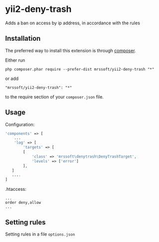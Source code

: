 ﻿yii2-deny-trash
=================

Adds a ban on access by ip address, in accordance with the rules

Installation
------------

The preferred way to install this extension is through [composer](http://getcomposer.org/download/).

Either run

```
php composer.phar require --prefer-dist mrssoft/yii2-deny-trash "*"
```

or add

```
"mrssoft/yii2-deny-trash": "*"
```

to the require section of your `composer.json` file.


Usage
-----

Configuration:

```php
'components' => [
    ...
    'log' => [
        'targets' => [
        [
            'class' => 'mrssoft\denytrash\DenyTrashTarget',
            'levels' => ['error']
        ],
   ]
   ....
]
```

.htaccess:

```
...
order deny,allow
...
```

Setting rules
-------------

Setting rules in a file `options.json`